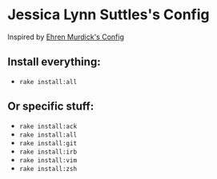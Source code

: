 # Jessica Lynn Suttles's Config
Inspired by [Ehren Murdick's Config](http://github.com/ehrenmurdick/config)

## Install everything:

* `rake install:all`

## Or specific stuff:

* `rake install:ack`
* `rake install:all`
* `rake install:git`
* `rake install:irb`
* `rake install:vim`
* `rake install:zsh`
